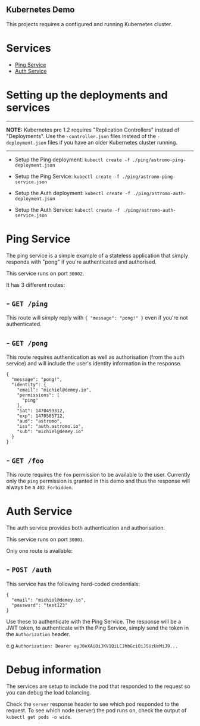 Kubernetes Demo
---

This projects requires a configured and running Kubernetes cluster.

# Services

- [Ping Service](https://github.com/astromo/astromo-ping)
- [Auth Service](https://github.com/astromo/astromo-auth)

# Setting up the deployments and services

---

**NOTE:** Kubernetes pre 1.2 requires "Replication Controllers" instead of "Deployments". Use the `-controller.json` files instead of the `-deployment.json` files if you have an older Kubernetes cluster running.

---

- Setup the Ping deployment:
`kubectl create -f ./ping/astromo-ping-deployment.json`
- Setup the Ping Service:
`kubectl create -f ./ping/astromo-ping-service.json`

- Setup the Auth deployment:
`kubectl create -f ./ping/astromo-auth-deployment.json`
- Setup the Auth Service:
`kubectl create -f ./ping/astromo-auth-service.json`

# Ping Service
The ping service is a simple example of a stateless application that simply responds with "pong" if you're authenticated and authorised.

This service runs on port `30002`.

It has 3 different routes:

## - `GET /ping`
This route will simply reply with `{ "message": "pong!" }` even if you're not authenticated.

## - `GET /pong`
This route requires authentication as well as authorisation (from the auth service) and will include the user's identity information in the response.

```
{
  "message": "pong!",
  "identity": {
    "email": "michiel@demey.io",
    "permissions": [
      "ping"
    ],
    "iat": 1470499312,
    "exp": 1470585712,
    "aud": "astromo",
    "iss": "auth.astromo.io",
    "sub": "michiel@demey.io"
  }
}
```

## - `GET /foo`

This route requires the `foo` permission to be available to the user. Currently only the `ping` permission is granted in this demo and thus the response will always be a `403 Forbidden`.

# Auth Service
The auth service provides both authentication and authorisation.

This service runs on port `30001`.

Only one route is available:

## - `POST /auth`
This service has the following hard-coded credentials:

```
{
  "email": "michiel@demey.io",
  "password": "test123"
}
```
Use these to authenticate with the Ping Service. The response will be a JWT token, to authenticate with the Ping Service, simply send the token in the `Authorization` header.

e.g `Authorization: Bearer eyJ0eXAiOiJKV1QiLCJhbGciOiJSUzUxMiJ9...`

# Debug information
The services are setup to include the pod that responded to the request so you can debug the load balancing.

Check the `server` response header to see which pod responded to the request. To see which node (server) the pod runs on, check the output of `kubectl get pods -o wide`.
